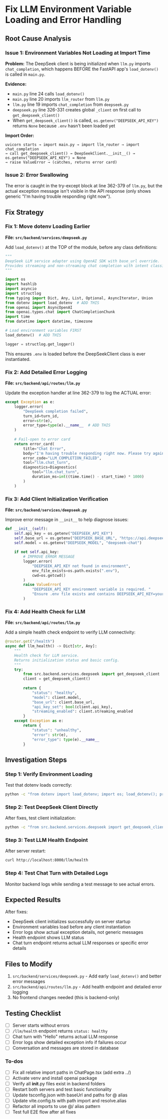 <!-- 14c3e0fe-cdbc-4d87-ae1a-8b2ebde92ae5 c936363a-b89c-474b-9973-1aad2eb6326b -->
# Fix LLM Environment Variable Loading and Error Handling

## Root Cause Analysis

### Issue 1: Environment Variables Not Loading at Import Time

**Problem:** The DeepSeek client is being initialized when `llm.py` imports `chat_completion`, which happens BEFORE the FastAPI app's `load_dotenv()` is called in `main.py`.

**Evidence:**

- `main.py` line 24 calls `load_dotenv()`
- `main.py` line 20 imports `llm_router` from `llm.py`
- `llm.py` line 19 imports `chat_completion` from `deepseek.py`
- `deepseek.py` line 326-331 creates global `_client` on first call to `get_deepseek_client()`
- When `get_deepseek_client()` is called, `os.getenv("DEEPSEEK_API_KEY")` returns `None` because `.env` hasn't been loaded yet

**Import Order:**

```
uvicorn starts → import main.py → import llm_router → import chat_completion 
→ call get_deepseek_client() → DeepSeekClient.__init__() → os.getenv("DEEPSEEK_API_KEY") = None
→ raise ValueError → (catches, returns error card)
```

### Issue 2: Error Swallowing

The error is caught in the try-except block at line 362-379 of `llm.py`, but the actual exception message isn't visible in the API response (only shows generic "I'm having trouble responding right now").

## Fix Strategy

### Fix 1: Move dotenv Loading Earlier

**File: `src/backend/services/deepseek.py`**

Add `load_dotenv()` at the TOP of the module, before any class definitions:

```python
"""
DeepSeek LLM service adapter using OpenAI SDK with base_url override.
Provides streaming and non-streaming chat completion with intent classification.
"""

import os
import hashlib
import asyncio
import structlog
from typing import Dict, Any, List, Optional, AsyncIterator, Union
from dotenv import load_dotenv  # ADD THIS
from openai import AsyncOpenAI
from openai.types.chat import ChatCompletionChunk
import time
from datetime import datetime, timezone

# Load environment variables FIRST
load_dotenv()  # ADD THIS

logger = structlog.get_logger()
```

This ensures `.env` is loaded before the DeepSeekClient class is ever instantiated.

### Fix 2: Add Detailed Error Logging

**File: `src/backend/api/routes/llm.py`**

Update the exception handler at line 362-379 to log the ACTUAL error:

```python
except Exception as e:
    logger.error(
        "DeepSeek completion failed",
        turn_id=turn_id,
        error=str(e),
        error_type=type(e).__name__  # ADD THIS
    )
    
    # Fail-open to error card
    return error_card(
        title="Chat Error",
        body="I'm having trouble responding right now. Please try again.",
        error_code="LLM_COMPLETION_FAILED",
        tool="llm.chat_turn",
        diagnostics=Diagnostics(
            tool="llm.chat_turn",
            duration_ms=int((time.time() - start_time) * 1000)
        )
    )
```

### Fix 3: Add Client Initialization Verification

**File: `src/backend/services/deepseek.py`**

Improve error message in `__init__` to help diagnose issues:

```python
def __init__(self):
    self.api_key = os.getenv("DEEPSEEK_API_KEY")
    self.base_url = os.getenv("DEEPSEEK_BASE_URL", "https://api.deepseek.com")
    self.model = os.getenv("DEEPSEEK_MODEL", "deepseek-chat")
    
    if not self.api_key:
        # IMPROVE ERROR MESSAGE
        logger.error(
            "DEEPSEEK_API_KEY not found in environment",
            env_file_exists=os.path.exists(".env"),
            cwd=os.getcwd()
        )
        raise ValueError(
            "DEEPSEEK_API_KEY environment variable is required. "
            "Ensure .env file exists and contains DEEPSEEK_API_KEY=your-key"
        )
```

### Fix 4: Add Health Check for LLM

**File: `src/backend/api/routes/llm.py`**

Add a simple health check endpoint to verify LLM connectivity:

```python
@router.get("/health")
async def llm_health() -> Dict[str, Any]:
    """
    Health check for LLM service.
    Returns initialization status and basic config.
    """
    try:
        from src.backend.services.deepseek import get_deepseek_client
        client = get_deepseek_client()
        
        return {
            "status": "healthy",
            "model": client.model,
            "base_url": client.base_url,
            "api_key_set": bool(client.api_key),
            "streaming_enabled": client.streaming_enabled
        }
    except Exception as e:
        return {
            "status": "unhealthy",
            "error": str(e),
            "error_type": type(e).__name__
        }
```

## Investigation Steps

### Step 1: Verify Environment Loading

Test that dotenv loads correctly:

```bash
python -c "from dotenv import load_dotenv; import os; load_dotenv(); print('API_KEY:', os.getenv('DEEPSEEK_API_KEY')[:20])"
```

### Step 2: Test DeepSeek Client Directly

After fixes, test client initialization:

```bash
python -c "from src.backend.services.deepseek import get_deepseek_client; client = get_deepseek_client(); print('Client OK:', client.model)"
```

### Step 3: Test LLM Health Endpoint

After server restart:

```bash
curl http://localhost:8000/llm/health
```

### Step 4: Test Chat Turn with Detailed Logs

Monitor backend logs while sending a test message to see actual errors.

## Expected Results

After fixes:

- DeepSeek client initializes successfully on server startup
- Environment variables load before any client instantiation
- Error logs show actual exception details, not generic messages
- Health endpoint shows LLM status
- Chat turn endpoint returns actual LLM responses or specific error details

## Files to Modify

1. `src/backend/services/deepseek.py` - Add early `load_dotenv()` and better error messages
2. `src/backend/api/routes/llm.py` - Add health endpoint and detailed error logging
3. No frontend changes needed (this is backend-only)

## Testing Checklist

- [ ] Server starts without errors
- [ ] `/llm/health` endpoint returns `status: healthy`
- [ ] Chat turn with "Hello" returns actual LLM response
- [ ] Error logs show detailed exception info if failures occur
- [ ] Conversation and messages are stored in database

### To-dos

- [ ] Fix all relative import paths in ChatPage.tsx (add extra ../)
- [ ] Activate venv and install openai package
- [ ] Verify all __init__.py files exist in backend folders
- [ ] Restart both servers and test basic functionality
- [ ] Update tsconfig.json with baseUrl and paths for @ alias
- [ ] Update vite.config.ts with path import and resolve.alias
- [ ] Refactor all imports to use @/ alias pattern
- [ ] Test full E2E flow after all fixes